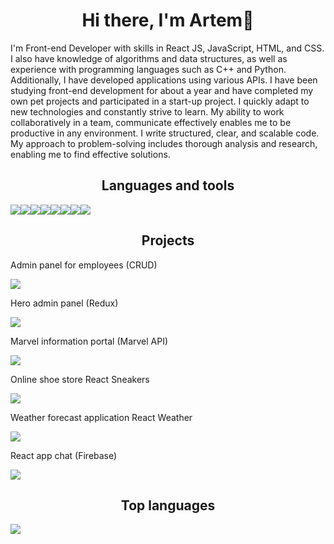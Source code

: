 <h1 align="center">Hi there, I'm Artem👋 </h1>

<div>
  I'm Front-end Developer with skills in React JS, JavaScript, HTML, and CSS. I also have knowledge of algorithms and data structures, as well as experience with  programming languages such as C++ and Python. Additionally, I have developed applications using various APIs. I have been studying front-end development for about a year and have completed my own pet projects and participated in a start-up project. I quickly adapt to new technologies and constantly strive to learn. My ability to work collaboratively in a team, communicate effectively enables me to be productive in any environment. I write structured, clear, and scalable code. My approach to problem-solving includes thorough analysis and research, enabling me to find effective solutions.
</div>

<h2 align="center">Languages and tools</h2>

<div style="display: flex">
  <img src="https://img.shields.io/badge/React-purple.svg?style=for-the-badge&logo=React"/>
  <img src="https://img.shields.io/badge/Redux-purple.svg?style=for-the-badge&logo=Redux"/>
  <img src="https://img.shields.io/badge/Java Script-purple.svg?style=for-the-badge&logo=JavaScript"/>
  <img src="https://img.shields.io/badge/Type Script-purple.svg?style=for-the-badge&logo=TypeScript"/>
  <img src="https://img.shields.io/badge/HTML5-purple.svg?style=for-the-badge&logo=HTML5"/>
  <img src="https://img.shields.io/badge/CSS3-purple.svg?style=for-the-badge&logo=CSS3"/>
  <img src="https://img.shields.io/badge/Sass-purple.svg?style=for-the-badge&logo=Sass"/>
  <img src="https://img.shields.io/badge/MUI-purple.svg?style=for-the-badge&logo=MUI"/>
</div>

<h2 align="center">Projects</h2>

<div>
  <p>Admin panel for employees (CRUD)</p>
  <a href="https://github.com/ArCheeq/crud-employees" target="_blank">
    <img src="https://img.shields.io/badge/Employees Panel-purple.svg?style=for-the-badge&"/>
  </a>
  
  <p>Hero admin panel (Redux)</p>
  <a href="https://github.com/ArCheeq/hero_admin_panel" target="_blank">
    <img src="https://img.shields.io/badge/Hero Panel-purple.svg?style=for-the-badge&"/>
  </a>
  
  <p>Marvel information portal (Marvel API)</p>
  <a href="https://github.com/ArCheeq/react-marvel-app" target="_blank">
    <img src="https://img.shields.io/badge/Marvel Portal-purple.svg?style=for-the-badge&"/>
  </a>
  
  <p>Online shoe store React Sneakers</p>
  <a href="https://github.com/ArCheeq/react-sneakers" target="_blank">
    <img src="https://img.shields.io/badge/React Sneakers-purple.svg?style=for-the-badge&"/>
  </a>
  
  <p>Weather forecast application React Weather</p>
  <a href="https://github.com/ArCheeq/react-weather" target="_blank">
    <img src="https://img.shields.io/badge/React Weather-purple.svg?style=for-the-badge&"/>
  </a>
  
  <p>React app chat (Firebase)</p>
  <a href="https://github.com/ArCheeq/react-chat" target="_blank">
    <img src="https://img.shields.io/badge/React Chat-purple.svg?style=for-the-badge&"/>
  </a>
</div>

<h2 align="center">Top languages</h2>
<img src="https://github-readme-stats.vercel.app/api/top-langs/?username=ArCheeq&hide_progress=true"/>
